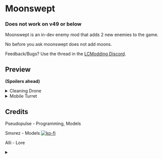 # Moonswept

### Does not work on v49 or below

Moonswept is an in-dev enemy mod that adds 2 new enemies to the game.

No before you ask moonswept does not add moons.

Feedback/Bugs? Use the thread in the [LCModding Discord](https://discord.gg/lcmod).

## Preview

**(Spoilers ahead)**

<details>
  <summary>Cleaning Drone</summary>

![](https://i.postimg.cc/rFt5XxRX/Joe-Good-Meal-fotor-bg-remover-20240416145827-3.png)

```
S.D.L (Sigurd’s Danger Level): 5%

Cleaning drones are small, aerial machines that were built to handle infestation within the facilities. They slowly roam around the building, dispensing a fog of highly concentrated TZP chemicals. The purpose of this fog was to kill invasive insects, however, they seem to have long since grown resistant to it, even using it to their advantage at times as a place to hide.

When first encountering this machine, we saw tons of thick fog, so we decided to take a risk and venture through it. We couldn’t see a thing,  and we could barely breathe. It seems to give a much stronger effect compared to our TZP inhalers, and we struggled to walk well after. Once we got to the other side of the fog, we encountered the cleaner, releasing the gas as it sporadically flew around. When one of us struck the machine, it released a large amount of the chemical and quickly darted away.

There seems to be no evidence of who made these devices.
```

</details>

<details>
  <summary>Mobile Turret</summary>

![](https://i.postimg.cc/xTjZJ4Kc/untitled-removebg-preview-2.png)

```
S.D.L (Sigurd’s Danger Level): 65%

This joke of a machine is what I've come to call the Mobile Turret.

It patrols the halls of the facilities, beaming a red spotlight from the tip of its barrel. It aimlessly roams around, until it spots a person. Once it gets within a short range of its target, it stops moving, aims, then starts firing. Thankfully, it’s much weaker in damage and slower to lock on than a normal turret. However, the turret also seems to have a tighter, longer range than its stationary counterpart, able to gun down entire an entire hallway. It seems to stop attempting to aim once it begins firing, just shooting indiscriminately in that direction. However, still keep your guard up around this thing, for if you underestimate it, your life may come to an end quickly.

The exterior of the machine seems to be identical to the stationary turrets we find around the facilities, and its mobile mount has no identifying information on who may have modified it.
```

</details>

## Credits

Pseudopulse - Programming, Models

Smxrez - Models [![ko-fi](https://i.postimg.cc/kGvcFfm9/64f1a9ddd0246590df69e9ef-ko-fi-logo-02-p-500-2.png)](https://ko-fi.com/smxrez)

Alli - Lore

<details>
  <summary></summary>

![](https://i.postimg.cc/g07GZDB7/MOONSWEEP.gif)

</details>
